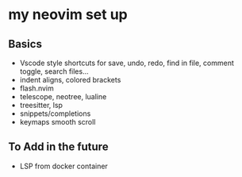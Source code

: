 # my neovim set up

## Basics
- Vscode style shortcuts for save, undo, redo, find in file, comment toggle, search files...
- indent aligns, colored brackets
- flash.nvim
- telescope, neotree, lualine
- treesitter, lsp
- snippets/completions
- keymaps smooth scroll

## To Add in the future
- LSP from docker container